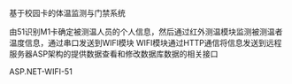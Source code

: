 基于校园卡的体温监测与门禁系统

由51识别M1卡确定被测温人员的个人信息，然后通过红外测温模块监测被测温者温度信息，通过串口发送到WIFI模块 WIFI模块通过HTTP通信将信息发送到远程服务器ASP架构的提供数据查看和修改数据库数据的相关接口

ASP.NET-WIFI-51
